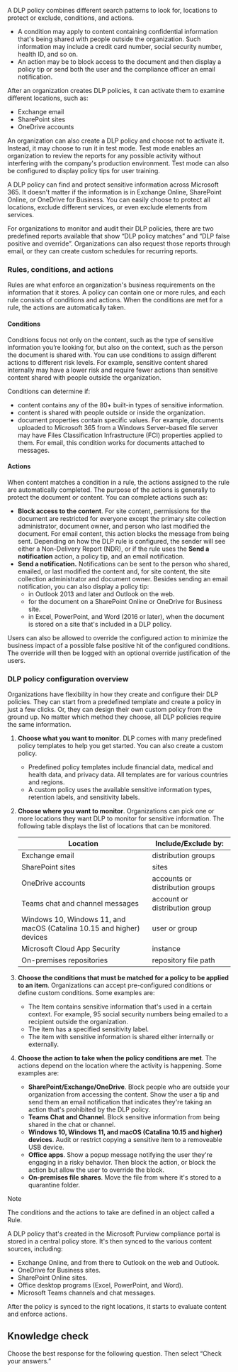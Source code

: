 A DLP policy combines different search patterns to look for, locations to protect or exclude, conditions, and actions.

 -  A condition may apply to content containing confidential information that's being shared with people outside the organization. Such information may include a credit card number, social security number, health ID, and so on.
 -  An action may be to block access to the document and then display a policy tip or send both the user and the compliance officer an email notification.

After an organization creates DLP policies, it can activate them to examine different locations, such as:

 -  Exchange email
 -  SharePoint sites
 -  OneDrive accounts

An organization can also create a DLP policy and choose not to activate it. Instead, it may choose to run it in test mode. Test mode enables an organization to review the reports for any possible activity without interfering with the company's production environment. Test mode can also be configured to display policy tips for user training.

A DLP policy can find and protect sensitive information across Microsoft 365. It doesn't matter if the information is in Exchange Online, SharePoint Online, or OneDrive for Business. You can easily choose to protect all locations, exclude different services, or even exclude elements from services.

For organizations to monitor and audit their DLP policies, there are two predefined reports available that show “DLP policy matches” and “DLP false positive and override”. Organizations can also request those reports through email, or they can create custom schedules for recurring reports.

### Rules, conditions, and actions

Rules are what enforce an organization's business requirements on the information that it stores. A policy can contain one or more rules, and each rule consists of conditions and actions. When the conditions are met for a rule, the actions are automatically taken.

#### **Conditions**

Conditions focus not only on the content, such as the type of sensitive information you’re looking for, but also on the context, such as the person the document is shared with. You can use conditions to assign different actions to different risk levels. For example, sensitive content shared internally may have a lower risk and require fewer actions than sensitive content shared with people outside the organization.

Conditions can determine if:

 -  content contains any of the 80+ built-in types of sensitive information.
 -  content is shared with people outside or inside the organization.
 -  document properties contain specific values. For example, documents uploaded to Microsoft 365 from a Windows Server–based file server may have Files Classification Infrastructure (FCI) properties applied to them. For email, this condition works for documents attached to messages.

#### **Actions**

When content matches a condition in a rule, the actions assigned to the rule are automatically completed. The purpose of the actions is generally to protect the document or content. You can complete actions such as:

 -  **Block access to the content**. For site content, permissions for the document are restricted for everyone except the primary site collection administrator, document owner, and person who last modified the document. For email content, this action blocks the message from being sent. Depending on how the DLP rule is configured, the sender will see either a Non-Delivery Report (NDR), or if the rule uses the **Send a notification** action, a policy tip, and an email notification.
 -  **Send a notification.** Notifications can be sent to the person who shared, emailed, or last modified the content and, for site content, the site collection administrator and document owner. Besides sending an email notification, you can also display a policy tip:
     -  in Outlook 2013 and later and Outlook on the web.
     -  for the document on a SharePoint Online or OneDrive for Business site.
     -  in Excel, PowerPoint, and Word (2016 or later), when the document is stored on a site that's included in a DLP policy.

Users can also be allowed to override the configured action to minimize the business impact of a possible false positive hit of the configured conditions. The override will then be logged with an optional override justification of the users.

### DLP policy configuration overview

Organizations have flexibility in how they create and configure their DLP policies. They can start from a predefined template and create a policy in just a few clicks. Or, they can design their own custom policy from the ground up. No matter which method they choose, all DLP policies require the same information.

1.  **Choose what you want to monitor**. DLP comes with many predefined policy templates to help you get started. You can also create a custom policy.
     -  Predefined policy templates include financial data, medical and health data, and privacy data. All templates are for various countries and regions.
     -  A custom policy uses the available sensitive information types, retention labels, and sensitivity labels.
2.  **Choose where you want to monitor**. Organizations can pick one or more locations they want DLP to monitor for sensitive information. The following table displays the list of locations that can be monitored.
    
    | **Location**                                                          | **Include/Exclude by:**         |
    | --------------------------------------------------------------------- | ------------------------------- |
    | Exchange email                                                        | distribution groups             |
    | SharePoint sites                                                      | sites                           |
    | OneDrive accounts                                                     | accounts or distribution groups |
    | Teams chat and channel messages                                       | account or distribution group   |
    | Windows 10, Windows 11, and macOS (Catalina 10.15 and higher) devices | user or group                   |
    | Microsoft Cloud App Security                                          | instance                        |
    | On-premises repositories                                              | repository file path            |
3.  **Choose the conditions that must be matched for a policy to be applied to an item**. Organizations can accept pre-configured conditions or define custom conditions. Some examples are:
     -  The Item contains sensitive information that's used in a certain context. For example, 95 social security numbers being emailed to a recipient outside the organization.
     -  The item has a specified sensitivity label.
     -  The item with sensitive information is shared either internally or externally.
4.  **Choose the action to take when the policy conditions are met**. The actions depend on the location where the activity is happening. Some examples are:
     -  **SharePoint/Exchange/OneDrive**. Block people who are outside your organization from accessing the content. Show the user a tip and send them an email notification that indicates they're taking an action that's prohibited by the DLP policy.
     -  **Teams Chat and Channel**. Block sensitive information from being shared in the chat or channel.
     -  **Windows 10, Windows 11, and macOS (Catalina 10.15 and higher) devices**. Audit or restrict copying a sensitive item to a removeable USB device.
     -  **Office apps**. Show a popup message notifying the user they're engaging in a risky behavior. Then block the action, or block the action but allow the user to override the block.
     -  **On-premises file shares**. Move the file from where it's stored to a quarantine folder.

> [!NOTE]
> The conditions and the actions to take are defined in an object called a Rule.

A DLP policy that's created in the Microsoft Purview compliance portal is stored in a central policy store. It's then synced to the various content sources, including:

 -  Exchange Online, and from there to Outlook on the web and Outlook.
 -  OneDrive for Business sites.
 -  SharePoint Online sites.
 -  Office desktop programs (Excel, PowerPoint, and Word).
 -  Microsoft Teams channels and chat messages.

After the policy is synced to the right locations, it starts to evaluate content and enforce actions.

## Knowledge check

Choose the best response for the following question. Then select “Check your answers.”